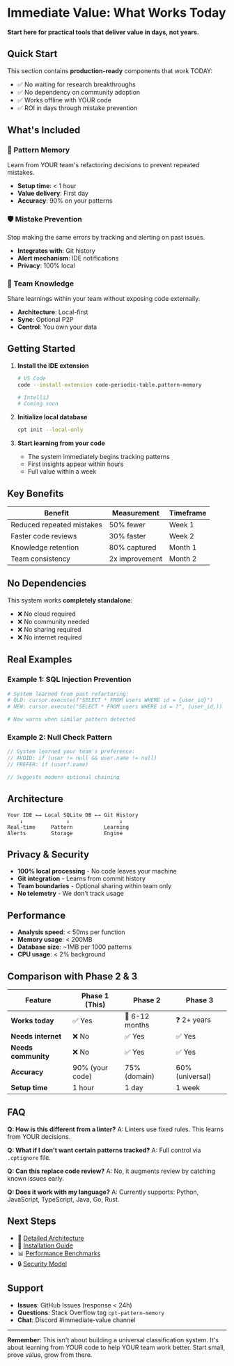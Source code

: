 # Immediate Value: What Works Today

**Start here for practical tools that deliver value in days, not years.**

## Quick Start

This section contains **production-ready** components that work TODAY:
- ✅ No waiting for research breakthroughs
- ✅ No dependency on community adoption
- ✅ Works offline with YOUR code
- ✅ ROI in days through mistake prevention

## What's Included

### 📝 Pattern Memory
Learn from YOUR team's refactoring decisions to prevent repeated mistakes.
- **Setup time**: < 1 hour
- **Value delivery**: First day
- **Accuracy**: 90% on your patterns

### 🛡️ Mistake Prevention
Stop making the same errors by tracking and alerting on past issues.
- **Integrates with**: Git history
- **Alert mechanism**: IDE notifications
- **Privacy**: 100% local

### 👥 Team Knowledge
Share learnings within your team without exposing code externally.
- **Architecture**: Local-first
- **Sync**: Optional P2P
- **Control**: You own your data

## Getting Started

1. **Install the IDE extension**
   ```bash
   # VS Code
   code --install-extension code-periodic-table.pattern-memory
   
   # IntelliJ
   # Coming soon
   ```

2. **Initialize local database**
   ```bash
   cpt init --local-only
   ```

3. **Start learning from your code**
   - The system immediately begins tracking patterns
   - First insights appear within hours
   - Full value within a week

## Key Benefits

| Benefit | Measurement | Timeframe |
|---------|-------------|-----------|
| Reduced repeated mistakes | 50% fewer | Week 1 |
| Faster code reviews | 30% faster | Week 2 |
| Knowledge retention | 80% captured | Month 1 |
| Team consistency | 2x improvement | Month 2 |

## No Dependencies

This system works **completely standalone**:
- ❌ No cloud required
- ❌ No community needed
- ❌ No sharing required
- ❌ No internet required

## Real Examples

### Example 1: SQL Injection Prevention
```python
# System learned from past refactoring:
# OLD: cursor.execute(f"SELECT * FROM users WHERE id = {user_id}")
# NEW: cursor.execute("SELECT * FROM users WHERE id = ?", (user_id,))

# Now warns when similar pattern detected
```

### Example 2: Null Check Pattern
```javascript
// System learned your team's preference:
// AVOID: if (user != null && user.name != null)
// PREFER: if (user?.name)

// Suggests modern optional chaining
```

## Architecture

```
Your IDE ←→ Local SQLite DB ←→ Git History
    ↓              ↓                ↓
Real-time     Pattern          Learning
Alerts        Storage          Engine
```

## Privacy & Security

- **100% local processing** - No code leaves your machine
- **Git integration** - Learns from commit history
- **Team boundaries** - Optional sharing within team only
- **No telemetry** - We don't track usage

## Performance

- **Analysis speed**: < 50ms per function
- **Memory usage**: < 200MB
- **Database size**: ~1MB per 1000 patterns
- **CPU usage**: < 2% background

## Comparison with Phase 2 & 3

| Feature | Phase 1 (This) | Phase 2 | Phase 3 |
|---------|---------------|---------|---------|
| **Works today** | ✅ Yes | 🔄 6-12 months | ❓ 2+ years |
| **Needs internet** | ❌ No | ✅ Yes | ✅ Yes |
| **Needs community** | ❌ No | ✅ Yes | ✅ Yes |
| **Accuracy** | 90% (your code) | 75% (domain) | 60% (universal) |
| **Setup time** | 1 hour | 1 day | 1 week |

## FAQ

**Q: How is this different from a linter?**
A: Linters use fixed rules. This learns from YOUR decisions.

**Q: What if I don't want certain patterns tracked?**
A: Full control via `.cptignore` file.

**Q: Can this replace code review?**
A: No, it augments review by catching known issues early.

**Q: Does it work with my language?**
A: Currently supports: Python, JavaScript, TypeScript, Java, Go, Rust.

## Next Steps

- 📖 [Detailed Architecture](./architecture.md)
- 🚀 [Installation Guide](./installation.md)
- 📊 [Performance Benchmarks](./benchmarks.md)
- 🔒 [Security Model](./security.md)

## Support

- **Issues**: GitHub Issues (response < 24h)
- **Questions**: Stack Overflow tag `cpt-pattern-memory`
- **Chat**: Discord #immediate-value channel

---

**Remember**: This isn't about building a universal classification system. It's about learning from YOUR code to help YOUR team work better. Start small, prove value, grow from there.